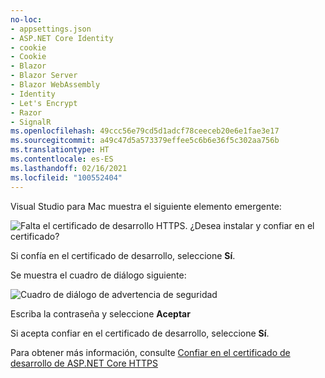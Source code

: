 ```yaml
---
no-loc:
- appsettings.json
- ASP.NET Core Identity
- cookie
- Cookie
- Blazor
- Blazor Server
- Blazor WebAssembly
- Identity
- Let's Encrypt
- Razor
- SignalR
ms.openlocfilehash: 49ccc56e79cd5d1adcf78ceeceb20e6e1fae3e17
ms.sourcegitcommit: a49c47d5a573379effee5c6b6e36f5c302aa756b
ms.translationtype: HT
ms.contentlocale: es-ES
ms.lasthandoff: 02/16/2021
ms.locfileid: "100552404"
---
```

Visual Studio para Mac muestra el siguiente elemento emergente:

![Falta el certificado de desarrollo HTTPS. ¿Desea instalar y confiar en el certificado?](~/getting-started/_static/trustCertMac.png)

Si confía en el certificado de desarrollo, seleccione **Sí**.

Se muestra el cuadro de diálogo siguiente:

![Cuadro de diálogo de advertencia de seguridad](~/getting-started/_static/certMac.png)

Escriba la contraseña y seleccione **Aceptar**

Si acepta confiar en el certificado de desarrollo, seleccione **Sí**.

Para obtener más información, consulte [Confiar en el certificado de desarrollo de ASP.NET Core HTTPS ](xref:security/enforcing-ssl#trust-the-aspnet-core-https-development-certificate-on-windows-and-macos)